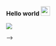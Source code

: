 ### Hello world  <img src="https://media.giphy.com/media/hvRJCLFzcasrR4ia7z/giphy.gif" width="25px">

![](https://road-to-kaggle-grandmaster.vercel.app/api/badges/ofitserovlad/competition/light)
<!--
![Ofitserovlad's github stats](https://github-readme-stats.vercel.app/api?username=OFITSEROVLAD&show_icons=true&hide_border=true&) <!--theme=dracula) -->
-->

<!--
**OFITSEROVLAD/OFITSEROVLAD** is a ✨ _special_ ✨ repository because its `README.md` (this file) appears on your GitHub profile.

Here are some ideas to get you started:

- 🔭 I’m currently working on ...
- 🌱 I’m currently learning ...
- 👯 I’m looking to collaborate on ...
- 🤔 I’m looking for help with ...
- 💬 Ask me about ...
- 📫 How to reach me: ...
- 😄 Pronouns: ...
- ⚡ Fun fact: ...
-->
